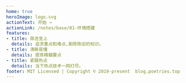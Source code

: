 ```yaml
---
home: true
heroImage: logo.svg
actionText: 开始 →
actionLink: /notes/base/01-环境搭建
features:
- title: 简洁至上
  details: 追求重点和难点,剔除陈旧的知识。
- title: 清晰易懂
  details: 提炼精髓要点
- title: 紧跟热点
  details: 当下热点技术一网打尽。
footer: MIT Licensed | Copyright © 2019-present  blog.poetries.top
---
```

